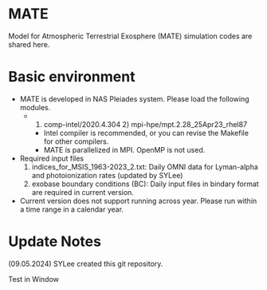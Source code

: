 # MATE
Model for Atmospheric Terrestrial Exosphere (MATE) simulation codes are shared here.

# Basic environment
 - MATE is developed in NAS Pleiades system. Please load the following modules.
   - 1) comp-intel/2020.4.304   2) mpi-hpe/mpt.2.28_25Apr23_rhel87
     - Intel compiler is recommended, or you can revise the Makefile for other compilers.
     - MATE is parallelized in MPI. OpenMP is not used.
 - Required input files
    1) indices_for_MSIS_1963-2023_2.txt: Daily OMNI data for Lyman-alpha and photoionization rates (updated by SYLee)
    2) exobase boundary conditions (BC): Daily input files in bindary format are required in current version.
 - Current version does not support running across year. Please run within a time range in a calendar year.


# Update Notes
(09.05.2024) SYLee created this git repository.


Test in Window

